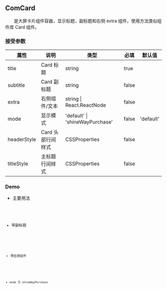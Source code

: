 ## ComCard

&emsp;&emsp;是大屏卡片组件容器，显示标题，副标题和右侧 extra 组件，使用方法类似组件库 Card 组件。

### 接受参数

| 属性        | 说明              | 类型                            | 必填  | 默认值    |
| ----------- | ----------------- | ------------------------------- | ----- | --------- |
| title       | Card 标题         | string                          | true  |           |
| subtitle    | Card 副标题       | string                          | false |           |
| extra       | 右侧组件/文本     | string \| React.ReactNode       | false |           |
| mode        | 显示模式          | 'default' \| 'shineWayPurchase' | false | 'default' |
| headerStyle | Card 头部行间样式 | CSSProperties                   | false |           |
| titleStyle  | 主标题行间样式    | CSSProperties                   | false |           |

### Demo

- 主要用法

<code src="./base.tsx">

- 带副标题

<code src="./subtitle.tsx">

- 带右侧组件

<code src="./extra.tsx">

- mode 为 shineWayPurchase

<code src="./shineWay.tsx">
